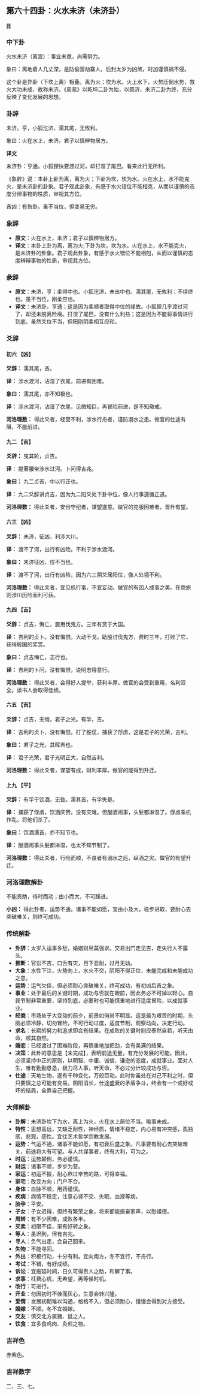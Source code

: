 ## 第六十四卦：火水未济（未济卦）

<div class="hexagrams">䷿</div>

### 中下卦 

火水未济（离宫）：事业未竟，尚需努力。  

象曰：离地着人几丈深，是防偷营劫寨人，后封太岁为凶煞，时加谨慎祸不侵。

这个卦是异卦（下坎上离）相叠。离为火；坎为水。火上水下，火势压倒水势，救火大功未成，故称未济。《周易》以乾坤二卦为始，以既济、未济二卦为终，充分反映了变化发展的思想。

### 卦辞

未济。亨，小狐汔济，濡其尾，无攸利。  

象曰：火在水上，未济。君子以慎辨物居方。

**译文**

未济卦：亨通。小狐狸快要渡过河，却打湿了尾巴。看来此行无所利。  

《象辞》说：本卦上卦为离，离为火；下卦为坎，坎为水。火在水上，水不能克火，是未济卦的卦象。君子观此卦象，有感于水火错位不能相克，从而以谨慎的态度分辨事物的性质，审视其方位。  

吉凶：有咎卦。虽不当位，但变易无穷。

### 象辞

- **原文**：火在水上，未济；君子以慎辨物居方。
- **译文**：本卦上卦为离，离为火;下卦为坎，坎为水。火在水上，水不能克火，是未济卦的卦象。君子观此卦象，有感于水火错位不能相剋，从而以谨慎的态度辨辩事物的性质，审视其方位。

### 彖辞

- **原文**：未济，亨；柔得中也。小狐汔济，未出中也。濡其尾，无攸利；不续终也。虽不当位，刚柔应也。
- **译文**：未济卦，亨通；这是因为柔顺者取得中位的缘故。小狐狸几乎渡过河了，却还未脱离险境。打湿了尾巴，没有什么利益；这是因为不能将事情进行到底。虽然爻位不当，但阳刚阴柔相互应和。

### 爻辞

#### 初六 【凶】

**爻辞：** 濡其尾，吝。

**译：** 涉水渡河，沾湿了衣尾，前进有困难。

**象曰：** 濡其尾，亦不知极也。

**译：** 涉水渡河，沾湿了衣尾，见微知巨，再冒险前进，是不知儆戒。

**河洛理数：** 得此爻者，经营不利，涉水行舟者，谨防溺水之患。做官的仕途有阻，不能前进。

#### 九二 【吉】

**爻辞：** 曳其轮，贞吉。

**译：** 提著腰带涉水过河。卜问得吉兆。

**象曰：** 九二贞吉，中以行正也。

**译：** 九二爻辞讲贞吉，因为九二阳爻处下卦中位，像人行事遵循正道。

**河洛理数：** 得此爻者，安份守纪者，谋望遂意。做官的克服困难者，晋升有望。

#### 六三 【凶】

**爻辞：** 未济，征凶，利涉大川。

**译：** 渡不了河，出行有凶险。不利于涉水渡河。

**象曰：** 未济征凶，位不当也。

**译：** 渡不了河，出行有凶险，因为六三阴爻居阳位，像人处境不利。

**河洛理数：** 得此爻者，宜见机行事，不宜妄动。做官的有因人成事之美。在商旅则涉川历险而利可获。

#### 九四 【吉】

**爻辞：** 贞吉，悔亡，震用伐鬼方。三年有赏于大国。

**译：** 吉利的贞卜。没有悔恨。大动干戈，助殷讨伐鬼方，费时三年，打败了它，获得殷国的奖赏。

**象曰：** 贞吉悔亡，志行也。

**译：** 吉利的卜问，没有悔恨，说明志得意行。

**河洛理数：** 得此爻者，会得好人提举，获利丰厚。做官的会受到重用，名利双全。读书人会取得佳绩。

#### 六五 【吉】

**爻辞：** 贞吉，无悔，君子之光。有孚，吉。

**译：** 吉利的贞卜，没有悔恨。打了胜仗，捕获了俘虏，这是君子的光荣，吉利。

**象曰：** 君子之光，其晖吉也。

**译：** 君子光荣，君子光明正大，自然吉利。

**河洛理数：** 得此爻者，谋望有成，财利丰厚。做官的能得到升迁。

#### 上九 【平】

**爻辞：** 有孚于饮酒，无咎。濡其首，有孚失是。

**译：** 捕获了俘虏，饮酒庆贺。没有灾难。但酗酒闹事，头髮都淋湿了。俘虏乘机作乱，将他们杀了。

**象曰：** 饮酒濡首，亦不知节也。

**译：** 酗酒闹事头髮都淋湿，也太不知节制了。

**河洛理数：** 得此爻者，行险而顺，不良者有溺水之厄，纵酒之灾。做官的有望升迁。

### 河洛理数解卦

不能资助，待时而动；由小而大，不可躁进。

**小凶：** 得此卦者，运势不通，诸事不能如愿，宜由小及大，稳步进取，要耐心去突破难关，则终可成功。

### 传统解卦 

- **卦辞**：太岁入运事多愁，婚姻财帛莫强求。交易出门走见吉，走失行人不露头。  
- **推断**：官讼不吉，口舌有灾，目下忍耐，过月无妨。  
- **大象**：水性下注，火势向上，水火不交，阴阳不得正位，未能完成和未能成功之意。  
- **运势**：运气欠佳，但必须耐心突破难关，终可成功，有初凶后吉之象。  
- **事业**：处于最后的关键时期，成功与否就在眼前，因此务必不可掉以轻心。自我节制非常重要，坚持到底，必要时也可能慎重地进行适度冒险，以成就事业。  
- **经商**：市场处于大变动的前夕，前景如何尚不明显。这是最为艰苦的时期，头脑必须冷静，切勿冒险，不可行动过度，适度节制，观察动向，决定行动。  
- **求名**：长期的努力和追求即会有结果。在成败的关键时刻应泰然自若，听天由命，顺其自然。  
- **婚恋**：已经渡过了困难阶段，再慎重地加把劲，会有美满的结果。  
- **决策**：此卦的意思是【未完成】，表明前途无量，有充分发展的可能。因此，必须坚持中正的原则，以明智、中庸、诚信、谦逊的态度，成就事业。面对人生，唯有勤勤恳恳，极力尽人事，听天命，不必过分计较成功与否。  
- **仕途**：天地生物，遂有千种变化，万般巨动。此时你虽处在对己不利之时，但只要慎之总可能有变易。阴阳消长，仕途盛衰的矛盾争斗，终会有一个或好或坏的结局，全靠自己把握。

### 大师解卦  

- **卦解**：未济卦坎下为水，离上为火，火在水上居位不当。喻事未成。  
- **特性**：思想高远，又缺乏耐性，神经质，情绪不稳定，内心易有冲突感，孤独感，悲观，感性。宜往艺术哲学宗教发展。  
- **运势**：气运不通，诸事不能如愿，有初衰后盛之象。凡事要有耐心去突破难关，前途将大有可望。与人共谋事者，终有大利，可为之。  
- **时运**：运势颠倒，务必谨慎。  
- **财运**：诸事不顺，步步为营。  
- **家运**：初运不振，耐心熬过辛苦的路，可得幸福。  
- **家宅**：改变方向；门户不合。  
- **身体**：血脉不顺，用药谨慎。  
- **疾病**：病情不稳定，注意心肾不交、失眠、血液等病。  
- **胎孕**：平安。  
- **子女**：子女迟得，但终有繁荣之象，将来都能振奋家声，以慰祖德。  
- **周转**：有不少困难，成败各半。  
- **买卖**：初限不佳，渐有好转之象。  
- **等人**：虽迟到，但有吉兆。  
- **寻人**：负气出走，会自己回来。  
- **失物**：不能寻回。  
- **外出**：积极行动，十分有利。宜向南方，冬不宜行，不舟行。  
- **考试**：不错，有好成绩。  
- **诉讼**：宜拖延时间，日久可得贵人之助，和解了事。  
- **求事**：枉费心机，无希望，再等候时机。  
- **改行**：可进行。  
- **开业**：勿因初时不佳而灰心，生意会转兴隆。  
- **爱情**：发展初期难以沟通，格格不入，但必须耐心，慢慢会得到对方接受。  
- **婚嫁**：不顺。冬不宜婚嫁。  
- **交友**：慎交北方属猪、鼠之人。  
- **饮食**：宜多食鸡肉、灸煎之物。

### 吉祥色

赤紫色。

### 吉祥数字

二、三、七。